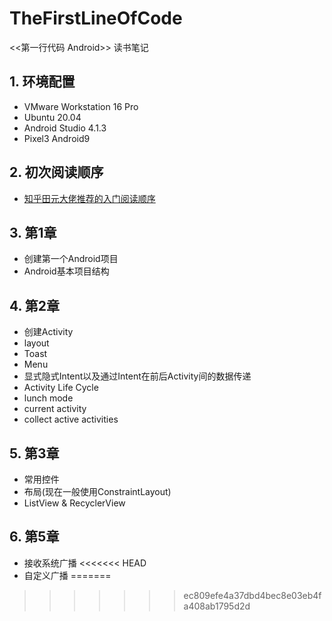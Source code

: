 # TheFirstLineOfCode
<<第一行代码 Android>> 读书笔记

## 1. 环境配置

- VMware Workstation 16 Pro
- Ubuntu 20.04
- Android Studio 4.1.3
- Pixel3 Android9

## 2. 初次阅读顺序

- [知乎田元大佬推荐的入门阅读顺序](https://www.zhihu.com/question/27596017/answer/80319302)

## 3. 第1章

- 创建第一个Android项目
- Android基本项目结构

## 4. 第2章

- 创建Activity
- layout
- Toast
- Menu
- 显式隐式Intent以及通过Intent在前后Activity间的数据传递
- Activity Life Cycle
- lunch mode
- current activity
- collect active activities

## 5. 第3章

- 常用控件
- 布局(现在一般使用ConstraintLayout)
- ListView & RecyclerView

## 6. 第5章

- 接收系统广播
<<<<<<< HEAD
- 自定义广播
=======
>>>>>>> ec809efe4a37dbd4bec8e03eb4fa408ab1795d2d
